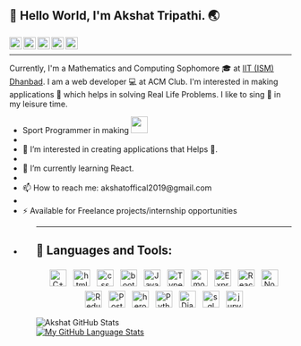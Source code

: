 <div>
<h2>👋 Hello World, I'm Akshat Tripathi. 🌏</h2>
<a target="_blank" href="https://www.linkedin.com/in/akshat-kumar-tripathi-b8a1161a3/">
  <img align="left" alt="LinkdeIN" width="22px" src="https://cdn.jsdelivr.net/npm/simple-icons@v3/icons/linkedin.svg" />
</a>
<a target="_blank" href="https://api.whatsapp.com/send?phone=6263678726">
  <img align="left" alt="Whatsapp" width="22px" src="https://cdn.jsdelivr.net/npm/simple-icons@v3/icons/whatsapp.svg" />
</a>
<a target="_blank" href="https://www.instagram.com/akshat6293/?hl=en">
  <img align="left" alt="Instagram" width="22px" src="https://cdn.jsdelivr.net/npm/simple-icons@v3/icons/instagram.svg" />
</a>
<a target="_blank" href="mailto:akshatofficial2019@gmail.com">
  <img align="left" alt="Gmail" width="22px" src="https://cdn.jsdelivr.net/npm/simple-icons@v3/icons/gmail.svg" />
</a>
<a target="_blank" href="https://www.facebook.com/akshat.tripathi.3133/">
  <img align="left" alt="Facebook" width="22px" src="https://cdn.jsdelivr.net/npm/simple-icons@v3/icons/facebook.svg" />
</a>
</div>

<br/>
<hr/>

<p>
Currently, I'm a Mathematics and Computing Sophomore 🎓 at <a href="https://www.iitism.ac.in/" rel="nofollow">IIT (ISM) Dhanbad</a>. I am a web developer 💻 at ACM Club.
I'm interested in making applications 🔨 which helps in solving Real Life Problems. I like to sing 🎼 in my leisure time.
<ul>
  <li>Sport Programmer in making  <a target="_blank" rel="noopener noreferrer" href="https://camo.githubusercontent.com/63371d36886ee658f5a97401f393e1ab1684b2fd3de674b8f5efc7d410b2a3d0/68747470733a2f2f6d656469612e67697068792e636f6d2f6d656469612f57556c706c634d704f43456d5447427442572f67697068792e676966"><img src="https://camo.githubusercontent.com/63371d36886ee658f5a97401f393e1ab1684b2fd3de674b8f5efc7d410b2a3d0/68747470733a2f2f6d656469612e67697068792e636f6d2f6d656469612f57556c706c634d704f43456d5447427442572f67697068792e676966" width="30" data-canonical-src="https://media.giphy.com/media/WUlplcMpOCEmTGBtBW/giphy.gif" style="max-width:100%;"></a>
 <li/>
  <li>👀 I’m interested in creating applications that Helps 👊.<li/>
  <li>🌱 I’m currently learning React.<li/>
  <li>📫 How to reach me: <a href="mailto:akshatoffical2019@gmail.com"><a/>akshatoffical2019@gmail.com<li/>
  <li>⚡️ Available for Freelance projects/internship opportunities<li/>
<ul/>
</p>

<!---
akshatofficial/akshatofficial is a ✨ special ✨ repository because its `README.md` (this file) appears on your GitHub profile.
You can click the Preview link to take a look at your changes.
--->

<hr/>

## 🧰 Languages and Tools:
<p align="center">
<img src="https://img.shields.io/badge/C%2B%2B-00599C?style=for-the-badge&logo=c%2B%2B&logoColor=white" alt="C++" height="30" style="vertical-align:top; margin:4px"/>
<img src="https://img.shields.io/badge/HTML5-E34F26?style=for-the-badge&logo=html5&logoColor=white" alt="html" height="30" style="vertical-align:top; margin:4px"/>
<img src="https://img.shields.io/badge/CSS3-1572B6?style=for-the-badge&logo=css3&logoColor=white" alt="css" height="30" style="vertical-align:top; margin:4px"/>
<img src="https://img.shields.io/badge/Bootstrap-563D7C?style=for-the-badge&logo=bootstrap&logoColor=white" alt="bootstrap" height="30" style="vertical-align:top; margin:4px"/>
<img src="https://img.shields.io/badge/JavaScript-323330?style=for-the-badge&logo=javascript&logoColor=F7DF1E" alt="Javascript" height="30" style="vertical-align:top; margin:4px"/>
<img src="https://img.shields.io/badge/TypeScript-007ACC?style=for-the-badge&logo=typescript&logoColor=white" alt="Typescript" height="30" style="vertical-align:top; margin:4px"/>
<img src="https://img.shields.io/badge/MongoDB-4EA94B?style=for-the-badge&logo=mongodb&logoColor=white" alt="mongodb" height="30" style="vertical-align:top; margin:4px"/>
<img src="https://img.shields.io/badge/Express.js-000000?style=for-the-badge&logo=express&logoColor=white" alt="Express" height="30" style="vertical-align:top; margin:4px"/>
<img src="https://img.shields.io/badge/React-20232A?style=for-the-badge&logo=react&logoColor=61DAFB" alt="React" height="30" style="vertical-align:top; margin:4px"/>
<img src="https://img.shields.io/badge/Node.js-43853D?style=for-the-badge&logo=node.js&logoColor=white" alt="Node" height="30" style="vertical-align:top; margin:4px"/>
<img src="https://img.shields.io/badge/Redux-593D88?style=for-the-badge&logo=redux&logoColor=white" alt="Redux" height="30" style="vertical-align:top; margin:4px"/>
<img src="https://img.shields.io/badge/Postman-FF6C37?style=for-the-badge&logo=Postman&logoColor=white" alt="Postman" height="30" style="vertical-align:top; margin:4px"/>
<img src="https://img.shields.io/badge/Heroku-430098?style=for-the-badge&logo=heroku&logoColor=white" alt="heroku" height="30" style="vertical-align:top; margin:4px"/>
<img src="https://img.shields.io/badge/Python-3776AB?style=for-the-badge&logo=python&logoColor=white" alt="Python" height="30" style="vertical-align:top; margin:4px"/>
<img src="https://img.shields.io/badge/Django-092E20?style=for-the-badge&logo=django&logoColor=white" alt="Django" height="30" style="vertical-align:top; margin:4px"/>
<img src="https://img.shields.io/badge/MySQL-00000F?style=for-the-badge&logo=mysql&logoColor=white" alt="sql" height="30" style="vertical-align:top; margin:4px"/>
<img src="https://img.shields.io/badge/Jupyter-F37626.svg?&style=for-the-badge&logo=Jupyter&logoColor=white" alt="jupyter" height="30" style="vertical-align:top; margin:4px"/>
</p>


![Akshat GitHub Stats](https://github-readme-stats.vercel.app/api?username=akshatofficial&show_icons=true&theme=tokyonight)
<br/>
[![My GitHub Language Stats](https://github-readme-stats.vercel.app/api/top-langs/?username=akshatofficial&langs_count=5&theme=tokyonight)]()

